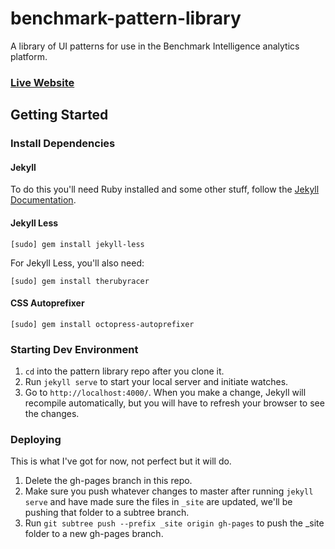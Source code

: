 # benchmark-pattern-library
A library of UI patterns for use in the Benchmark Intelligence analytics platform.

### [Live Website](http://usebenchmark.github.io/benchmark-pattern-library/)

## Getting Started
### Install Dependencies
#### Jekyll
To do this you'll need Ruby installed and some other stuff, follow the [Jekyll Documentation](http://jekyllrb.com/docs/installation/).

#### Jekyll Less
`[sudo] gem install jekyll-less`  

For Jekyll Less, you'll also need:  

`[sudo] gem install therubyracer`

#### CSS Autoprefixer
`[sudo] gem install octopress-autoprefixer`

### Starting Dev Environment
1. `cd` into the pattern library repo after you clone it.  
1. Run `jekyll serve` to start your local server and initiate watches.  
2. Go to `http://localhost:4000/`. When you make a change, Jekyll will recompile automatically, but you will have to refresh your browser to see the changes.

### Deploying
This is what I've got for now, not perfect but it will do.  
1. Delete the gh-pages branch in this repo.
2. Make sure you push whatever changes to master after running `jekyll serve` and have made sure the files in `_site` are updated, we'll be pushing that folder to a subtree branch.
3. Run `git subtree push --prefix _site origin gh-pages` to push the _site folder to a new gh-pages branch.